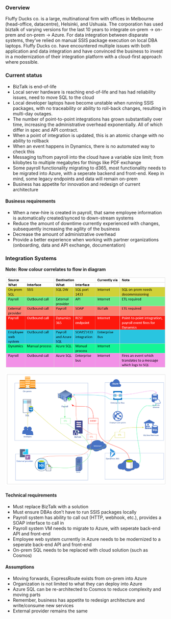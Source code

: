 ### Overview
Fluffy Ducks co. is a large, multinational firm with offices in Melbourne (head-office, datacentre), Helsinki, and Ushuaia. The corporation has used biztalk of varying versions for the last 10 years to integrate on-prem -> on-prem and on-prem -> Azure. For data integration between disparate systems, they’ve relied on manual SSIS package execution on local DBA laptops. Fluffy Ducks co. have encountered multiple issues with both application and data integration and have convinced the business to invest in a modernization of their integration platform with a cloud-first approach where possible. 

### Current status
* BizTalk is end-of-life
* Local server hardware is reaching end-of-life and has had reliability issues, need to move SQL to the cloud
* Local developer laptops have become unstable when running SSIS packages, with no traceability or ability to roll-back changes, resulting in multi-day outages.
* The number of point-to-point integrations has grown substantially over time, increasing the administrative overhead exponentially. All of which differ in spec and API contract.
* When a point of integration is updated, this is an atomic change with no ability to rollback
* When an event happens in Dynamics, there is no automated way to check this
* Messaging to/from payroll into the cloud have a variable size limit; from kilobytes to multiple megabytes for things like PDF exchange
* Some payroll functionality migrating to d365, most functionality needs to be migrated into Azure, with a seperate backend and front-end. Keep in mind, some legacy endpoints and data will remain on-prem
* Business has appetite for innovation and redesign of current architecture

#### Business requirements
* When a new-hire is created in payroll, that same employee information is automatically created/synced to down-stream systems
* Reduce the amount of downtime currently experienced with changes, subsequently increasing the agility of the business
* Decrease the amount of administrative overhead
* Provide a better experience when working with partner organizations (onboarding, data and API exchange, documentation)
 
### Integration Systems
**Note: Row colour correlates to flow in diagram**

![Table of requirements](../visio/integration-table.PNG "Requirements")

![Integration diagram](../visio/integration-diagram.png "Integration diagram")

#### Technical requirements
* Must replace BizTalk with a solution
* Must ensure DBAs don’t have to run SSIS packages locally
* Payroll system has ability to call out (HTTP, webhook, etc.), provides a SOAP interface to call in
* Payroll system VM needs to migrate to Azure, with seperate back-end API and front-end
* Employee web system currently in Azure needs to be modernized to a seperate back-end API and front-end
* On-prem SQL needs to be replaced with cloud solution (such as Cosmos)

#### Assumptions
* Moving forwards, ExpressRoute exists from on-prem into Azure
* Organization is not limited to what they can deploy into Azure
* Azure SQL can be re-architected to Cosmos to reduce complexity and moving parts
* Remember, business has appetite to redesign architecture and write/consume new services
* External provider remains the same
